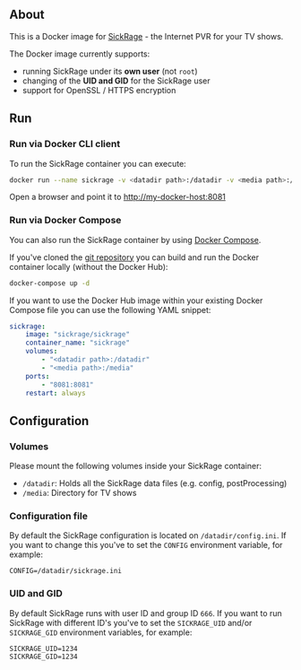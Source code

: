 ## About

This is a Docker image for [SickRage](https://sickrage.github.io/) - the Internet PVR for your TV shows.

The Docker image currently supports:

* running SickRage under its __own user__ (not `root`)
* changing of the __UID and GID__ for the SickRage user
* support for OpenSSL / HTTPS encryption

## Run

### Run via Docker CLI client

To run the SickRage container you can execute:

```bash
docker run --name sickrage -v <datadir path>:/datadir -v <media path>:/media -p 8081:8081 sickrage/sickrage
```

Open a browser and point it to [http://my-docker-host:8081](http://my-docker-host:8081)

### Run via Docker Compose

You can also run the SickRage container by using [Docker Compose](https://www.docker.com/docker-compose).

If you've cloned the [git repository](https://github.com/domibarton/docker-sickrage) you can build and run the Docker container locally (without the Docker Hub):

```bash
docker-compose up -d
```

If you want to use the Docker Hub image within your existing Docker Compose file you can use the following YAML snippet:

```yaml
sickrage:
    image: "sickrage/sickrage"
    container_name: "sickrage"
    volumes:
        - "<datadir path>:/datadir"
        - "<media path>:/media"
    ports:
        - "8081:8081"
    restart: always
```

## Configuration

### Volumes

Please mount the following volumes inside your SickRage container:

* `/datadir`: Holds all the SickRage data files (e.g. config, postProcessing)
* `/media`: Directory for TV shows

### Configuration file

By default the SickRage configuration is located on `/datadir/config.ini`.
If you want to change this you've to set the `CONFIG` environment variable, for example:

```
CONFIG=/datadir/sickrage.ini
```

### UID and GID

By default SickRage runs with user ID and group ID `666`.
If you want to run SickRage with different ID's you've to set the `SICKRAGE_UID` and/or `SICKRAGE_GID` environment variables, for example:

```
SICKRAGE_UID=1234
SICKRAGE_GID=1234
```
